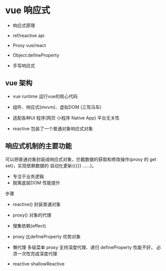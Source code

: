 # vue 响应式

- 响应式原理

- ref/reactive api
- Proxy vue/react
- Object.defineProperty
- 手写响应式

## vue 架构
- vue runtime 运行vue的核心代码
- 组件、响应式(mvvm)、虚拟DOM (三驾马车)

- 适配各种UI 程序(网页 小程序 Native App)
  平台无关性
- reactive 包装了一个普通对象响应式对象

## 响应式机制的主要功能
 可以把普通对象封装成响应式对象，拦截数据的获取和修改操作(proxy 的 get set)，实现依赖数据的
 自动化更新({{}} ......)。
 - 专注于业务逻辑
 - 脱离底层DOM 性能提升

 步骤
 - reactive() 封装普通对象
 - proxy() 对象的代理
 - 搜集依赖(effect)

- proxy 比defineProperty 优势对象
 - 懒代理
  多级菜单 
  proxy 支持深度代理、递归
defineProperty 性能不好， 必须一次性完成深度代理
- reactive shallowReactive
